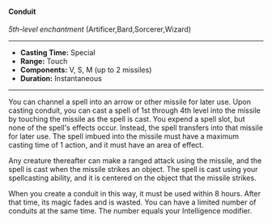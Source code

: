 #### Conduit
*5th-level enchantment* (Artificer,Bard,Sorcerer,Wizard)
___
- **Casting Time:** Special
- **Range:** Touch
- **Components:** V, S, M (up to 2 missiles)
- **Duration:** Instantaneous
---
You can channel a spell into an arrow or other
missile for later use. Upon casting conduit, you can
cast a spell of 1st through 4th level into the missile
by touching the missile as the spell is cast. You
expend a spell slot, but none of the spell's effects
occur. Instead, the spell transfers into that missile
for later use. The spell imbued into the missile must
have a maximum casting time of 1 action, and it
must have an area of effect.

Any creature thereafter can make a ranged attack
using the missile, and the spell is cast when the
missile strikes an object. The spell is cast using your
spellcasting ability, and it is centered on the object
that the missile strikes.

When you create a conduit in this way, it must be
used within 8 hours. After that time, its magic fades
and is wasted. You can have a limited number of
conduits at the same time. The number equals your
Intelligence modifier.
